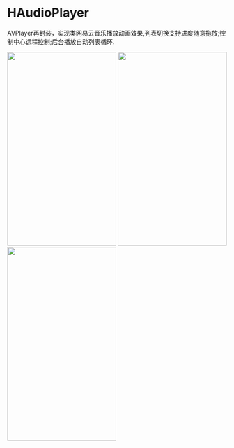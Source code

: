 # HAudioPlayer
AVPlayer再封装，实现类网易云音乐播放动画效果,列表切换支持进度随意拖放;控制中心远程控制;后台播放自动列表循环.

<img src="https://github.com/wuqiuhao/HAudioPlayer/raw/master/gif/1.gif" width=250 height=445 />
<img src="https://github.com/wuqiuhao/HAudioPlayer/raw/master/gif/2.gif" width=250 height=445 />
<img src="https://github.com/wuqiuhao/HAudioPlayer/raw/master/gif/3.gif" width=250 height=445 />
